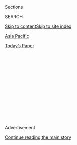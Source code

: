 <div id="app">

<div>

<div>

<div>

<div class="NYTAppHideMasthead css-1q2w90k e1suatyy0">

<div class="section css-ui9rw0 e1suatyy2">

<div class="css-eph4ug er09x8g0">

<div class="css-6n7j50">

</div>

<span class="css-1dv1kvn">Sections</span>

<div class="css-10488qs">

<span class="css-1dv1kvn">SEARCH</span>

</div>

[Skip to content](#site-content)[Skip to site index](#site-index)

</div>

<div id="masthead-section-label" class="css-1wr3we4 eaxe0e00">

[Asia
Pacific](https://www.nytimes.com/section/world/asia)

</div>

<div class="css-10698na e1huz5gh0">

</div>

</div>

<div id="masthead-bar-one" class="section hasLinks css-15hmgas e1csuq9d3">

<div class="css-uqyvli e1csuq9d0">

</div>

<div class="css-1uqjmks e1csuq9d1">

</div>

<div class="css-9e9ivx">

[](https://myaccount.nytimes.com/auth/login?response_type=cookie&client_id=vi)

</div>

<div class="css-1bvtpon e1csuq9d2">

[Today’s
Paper](https://www.nytimes.com/section/todayspaper)

</div>

</div>

</div>

</div>

<div data-aria-hidden="false">

<div id="site-content" data-role="main">

<div>

<div class="css-1aor85t" style="opacity:0.000000001;z-index:-1;visibility:hidden">

<div class="css-1hqnpie">

<div class="css-epjblv">

<span class="css-17xtcya">[Asia
Pacific](/section/world/asia)</span><span class="css-x15j1o">|</span><span class="css-fwqvlz">29
Dead After ISIS Attack on Afghan
Prison</span>

</div>

<div class="css-k008qs">

<div class="css-1iwv8en">

<span class="css-18z7m18"></span>

<div>

</div>

</div>

<span class="css-1n6z4y">https://nyti.ms/31fjSVs</span>

<div class="css-1705lsu">

<div class="css-4xjgmj">

<div class="css-4skfbu" data-role="toolbar" data-aria-label="Social Media Share buttons, Save button, and Comments Panel with current comment count" data-testid="share-tools">

  - 
  - 
  - 
  - 
    
    <div class="css-6n7j50">
    
    </div>

  - 

</div>

</div>

</div>

</div>

</div>

</div>

<div id="NYT_TOP_BANNER_REGION" class="css-13pd83m">

</div>

<div id="top-wrapper" class="css-1sy8kpn">

<div id="top-slug" class="css-l9onyx">

Advertisement

</div>

[Continue reading the main
story](#after-top)

<div class="ad top-wrapper" style="text-align:center;height:100%;display:block;min-height:250px">

<div id="top" class="place-ad" data-position="top" data-size-key="top">

</div>

</div>

<div id="after-top">

</div>

</div>

<div>

<div id="sponsor-wrapper" class="css-1hyfx7x">

<div id="sponsor-slug" class="css-19vbshk">

Supported by

</div>

[Continue reading the main
story](#after-sponsor)

<div id="sponsor" class="ad sponsor-wrapper" style="text-align:center;height:100%;display:block">

</div>

<div id="after-sponsor">

</div>

</div>

<div class="css-186x18t">

</div>

<div class="css-1vkm6nb ehdk2mb0">

# 29 Dead After ISIS Attack on Afghan Prison

</div>

The 20-hour gun battle left officials scrambling to recapture hundreds
of prisoners, including many from the Islamic State and the Taliban.

<div class="css-79elbk" data-testid="photoviewer-wrapper">

<div class="css-z3e15g" data-testid="photoviewer-wrapper-hidden">

</div>

<div class="css-1a48zt4 ehw59r15" data-testid="photoviewer-children">

![<span class="css-16f3y1r e13ogyst0" data-aria-hidden="true">Afghan
security forces near the site of an attack on a jail compound in
Jalalabad, on Monday. The casualties included civilians, inmates and
security forces, officials
said.</span><span class="css-cnj6d5 e1z0qqy90" itemprop="copyrightHolder"><span class="css-1ly73wi e1tej78p0">Credit...</span><span><span>Parwiz/Reuters</span></span></span>](https://static01.nyt.com/images/2020/08/03/world/03afghan-prison6/merlin_175263168_e480620a-c180-403d-995f-66ba81207750-articleLarge.jpg?quality=75&auto=webp&disable=upscale)

</div>

</div>

<div class="css-18e8msd">

<div class="css-vp77d3 epjyd6m0">

<div class="css-1baulvz">

By <span class="css-1baulvz" itemprop="name">Zabihullah Ghazi</span> and
[<span class="css-1baulvz last-byline" itemprop="name">Mujib
Mashal</span>](https://www.nytimes.com/by/mujib-mashal)

</div>

</div>

  - 
    
    <div class="css-ld3wwf e16638kd2">
    
    Published Aug. 3, 2020Updated Aug. 4, 2020,
    <span class="css-epvm6">1:52 a.m.
    ET</span>
    
    </div>

  - 
    
    <div class="css-4xjgmj">
    
    <div class="css-pvvomx" data-role="toolbar" data-aria-label="Social Media Share buttons, Save button, and Comments Panel with current comment count" data-testid="share-tools">
    
      - 
      - 
      - 
      - 
        
        <div class="css-6n7j50">
        
        </div>
    
      - 
    
    </div>
    
    </div>

</div>

</div>

<div class="section meteredContent css-1r7ky0e" name="articleBody" itemprop="articleBody">

<div class="css-1fanzo5 StoryBodyCompanionColumn">

<div class="css-53u6y8">

JALALABAD, Afghanistan — A militant [assault on a prison
complex](https://www.nytimes.com/2020/08/02/world/asia/afghan-prison-attack-prisoners.html)
in eastern Afghanistan ended on Monday after a 20-hour gun battle,
leaving 29 people dead and officials scrambling to recapture hundreds of
prisoners, including many from the Islamic State and the Taliban.

The attack at the prison in Jalalabad City was claimed by the Islamic
State. It began on Sunday night when a brief cease-fire between the
Afghan government and the Taliban was still in place. Its timing
underscored the complexity of a conflict that is growing deadlier by the
day, even as peace talks face obstacles.

Gen. Yasin Zia, the chief of the Afghan army who arrived in the city to
lead the last stretch of the operations, said ten assailants were
involved in the attack and all were killed. The security perimeter was
first breached with a car-bomb before attackers with assault rifles
streamed in and started a gun battle with prison guards.

</div>

</div>

<div class="css-1fanzo5 StoryBodyCompanionColumn">

<div class="css-53u6y8">

At least 29 people had been killed and 48 others wounded, according to
Attaullah Khogyani, a spokesman for the governor of Nangarhar Province.
The casualties included civilians, inmates and security forces, he said.

</div>

</div>

<div class="css-79elbk" data-testid="photoviewer-wrapper">

<div class="css-z3e15g" data-testid="photoviewer-wrapper-hidden">

</div>

<div class="css-1a48zt4 ehw59r15" data-testid="photoviewer-children">

![<span class="css-16f3y1r e13ogyst0" data-aria-hidden="true">A person
wounded in the attack was rushed for treatment at a hospital on
Sunday.</span><span class="css-cnj6d5 e1z0qqy90" itemprop="copyrightHolder"><span class="css-1ly73wi e1tej78p0">Credit...</span><span>Parwiz/Reuters</span></span>](https://static01.nyt.com/images/2020/08/03/world/03afghan-prison-1/merlin_175234137_b40b0e94-cced-4c94-a215-e28b9668c33f-articleLarge.jpg?quality=75&auto=webp&disable=upscale)

</div>

</div>

<div class="css-1fanzo5 StoryBodyCompanionColumn">

<div class="css-53u6y8">

The assault, which left much of the prison’s security barriers destroyed
and brought the city to a standstill, was one of the most complicated
operations claimed by the Islamic State’s chapter in Afghanistan.

As its
[territory](https://www.nytimes.com/2019/12/02/world/asia/ISIS-afghanistan-baghdadi.html)
has been constricted significantly by a campaign of military operations
over the past couple of years, the group has largely turned to gruesome
attacks on
[soft-targets](https://www.nytimes.com/2017/09/03/world/asia/shoes-kabul-mosque-bombing.html),
such as civilians with little protection.

But the Islamic State may not be the biggest winner in the jailbreak. A
senior Afghan official,<span class="css-8l6xbc evw5hdy0">
</span>speaking on the condition of anonymity, said that only a third of
the prison’s population of about 1,800 included ISIS loyalists. The rest
were split among Taliban prisoners and criminals. All of them got a
chance to break free, at least for a while.

Mr. Khogyani said about 1,000 prisoners who had tried to escape had been
recaptured, and that another 400 — stuck inside the jail during the
shootout — had been rescued.

</div>

</div>

<div class="css-1fanzo5 StoryBodyCompanionColumn">

<div class="css-53u6y8">

The rest of the population was still unaccounted for, but with the
prison’s security still compromised, and with the area under tight
military restrictions, figures were difficult to verify.

The jailbreak came at a time when prisoners in Afghanistan have
frequently been in the news. Conflict over [the release of Taliban
prisoners](https://www.nytimes.com/2020/07/28/world/asia/afghanistan-cease-fire-taliban.html)
as part of an agreement reached in February between [the United States
and the
Taliban](https://www.nytimes.com/2020/02/29/world/asia/us-taliban-deal.html)
has delayed the next steps of the agreement, mainly the start of direct
talks between the Taliban and the Afghan
government.

</div>

</div>

<div class="css-79elbk" data-testid="photoviewer-wrapper">

<div class="css-z3e15g" data-testid="photoviewer-wrapper-hidden">

</div>

<div class="css-1a48zt4 ehw59r15" data-testid="photoviewer-children">

<div class="css-1xdhyk6 erfvjey0">

<span class="css-1ly73wi e1tej78p0">Image</span>

<div class="css-zjzyr8">

<div data-testid="lazyimage-container" style="height:281.6222222222222px">

</div>

</div>

</div>

<span class="css-16f3y1r e13ogyst0" data-aria-hidden="true">Afghan
security forces walking past a building where the militants were hiding,
following the
attack.</span><span class="css-cnj6d5 e1z0qqy90" itemprop="copyrightHolder"><span class="css-1ly73wi e1tej78p0">Credit...</span><span>Parwiz/Reuters</span></span>

</div>

</div>

<div class="css-1fanzo5 StoryBodyCompanionColumn">

<div class="css-53u6y8">

Afghan prisons have been crucial targets for combatants throughout
decades of war, and during the Taliban insurgency of recent years, the
insurgents have [freed hundreds of prisoners at a
time](https://www.nytimes.com/2011/04/26/world/asia/26afghanistan.html)
in such attacks. On Monday, a Taliban spokesman denied having anything
to do with the attack on the Jalalabad prison.

Nangarhar has been a stronghold of the Islamic State in Afghanistan. But
intense operations by Afghan forces, often backed by American air power,
has reduced the group’s presence significantly. Afghan officials said on
Saturday that they had also killed a senior leader of the group in the
province.

While the Taliban and ISIS have fought bloody turf wars in eastern
Afghanistan, Afghan officials have long claimed that elements of the two
groups have overlapped, at times sharing networks and resources for
urban attacks.

The murky identity of the ISIS branch in the country has made it [a
threat to the peace
process](https://www.nytimes.com/2019/08/20/world/asia/isis-afghanistan-peace.html).
During the first cease-fire between the Taliban and the Afghan
government in 2018, the Islamic State claimed a deadly bombing in
Nangarhar that killed [nearly 40
people.](https://www.nytimes.com/2018/06/16/world/asia/afghanistan-explosion-taliban-ceasefire.html)

</div>

</div>

<div class="css-1fanzo5 StoryBodyCompanionColumn">

<div class="css-53u6y8">

The attack on the jail came during the final hours of a three-day
cease-fire between the Taliban and the Afghan government for the Muslim
festival of Eid al-Adha. Afghan officials said that violence during the
cease-fire had dropped, but the insurgents were still behind 38
incidents over the three
days.

</div>

</div>

<div class="css-79elbk" data-testid="photoviewer-wrapper">

<div class="css-z3e15g" data-testid="photoviewer-wrapper-hidden">

</div>

<div class="css-1a48zt4 ehw59r15" data-testid="photoviewer-children">

<div class="css-1xdhyk6 erfvjey0">

<span class="css-1ly73wi e1tej78p0">Image</span>

<div class="css-zjzyr8">

<div data-testid="lazyimage-container" style="height:257.77777777777777px">

</div>

</div>

</div>

<span class="css-16f3y1r e13ogyst0" data-aria-hidden="true">Detainees
who fled the prison after the militant attack but were captured by
security officials on
Monday.</span><span class="css-cnj6d5 e1z0qqy90" itemprop="copyrightHolder"><span class="css-1ly73wi e1tej78p0">Credit...</span><span>Ghulamullah
Habibi/EPA, via Shutterstock</span></span>

</div>

</div>

<div class="css-1fanzo5 StoryBodyCompanionColumn">

<div class="css-53u6y8">

Afghan security officials warn that the Taliban has exploited a
complicated battlefield to strike blows with deniability so it can
maintain its deal with the U.S., often hiding behind the Islamic State
as cover.

One senior Afghan official said that detained fighters — who have their
fingerprints checked and eyes scanned — are often already in the system
as having been previously arrested or associated with attacks carried
out by the Haqqani network, a lethal arm of the Taliban.

Just hours before the cease-fire for Eid al-Adha went into effect on
Thursday, a deadly car-bomb in Logar province killed at least 15 people.
While the Taliban denied they were behind the attack, Massoud Andarabi,
Afghanistan’s interior minister, said they had “solid intelligence” that
the attack was designed by a local Taliban commander in the province.

Mr. Andarabi said he had little doubt anymore that cells formerly
carrying out urban attacks for the Haqqani network were closely
cooperating with what remains of the Islamic State’s chapter in the
country.

“Shahab Almahajir, the newly appointed leader of Islamic State of
Khorasan Province, or I.S.K.P., is a Haqqani member,” Mr. Andrabi said.
“Haqqani and the Taliban carry out their terrorism on a daily basis
across Afghanistan, and when their terrorist activities do not suit them
politically, they rebrand it under I.S.K.P.”

</div>

</div>

<div class="css-1fanzo5 StoryBodyCompanionColumn">

<div class="css-53u6y8">

Zabihullah Mujahid, a spokesman for the Taliban, rejected Mr. Andarabi’s
claims as “rumors to muddy the public
perception.”

</div>

</div>

<div class="css-79elbk" data-testid="photoviewer-wrapper">

<div class="css-z3e15g" data-testid="photoviewer-wrapper-hidden">

</div>

<div class="css-1a48zt4 ehw59r15" data-testid="photoviewer-children">

<div class="css-1xdhyk6 erfvjey0">

<span class="css-1ly73wi e1tej78p0">Image</span>

<div class="css-zjzyr8">

<div data-testid="lazyimage-container" style="height:257.77777777777777px">

</div>

</div>

</div>

<span class="css-16f3y1r e13ogyst0" data-aria-hidden="true">Smoke
billowing from the prison on Monday. It had held 1,500
detainees.</span><span class="css-cnj6d5 e1z0qqy90" itemprop="copyrightHolder"><span class="css-1ly73wi e1tej78p0">Credit...</span><span>Ghulamullah
Habibi/EPA, via Shutterstock</span></span>

</div>

</div>

<div class="css-1fanzo5 StoryBodyCompanionColumn">

<div class="css-53u6y8">

The U.S.-Taliban deal called for the Afghan government to free 5,000
Taliban prisoners in exchange for 1,000 Taliban-held members of the
Afghan security forces. The swap was supposed to take place early this
year over 10 days, after which the Taliban and the Afghan government
were expected to have direct negotiations.

The Afghan government initially resisted the prisoner release, and then
gave in to a phased release following pressure from the Trump
administration. More recently, President Ashraf Ghani, of Afghanistan,
said that he would not release the last 400 of the 5,000 prisoners on a
list provided by the Taliban, as those prisoners were accused of serious
crimes.

It wasn’t immediately clear whether any of the 400 prisoners on the list
were held in the prison in Jalalabad.

One Afghan official said that it was possible a few of those Taliban
prisoners were there, but that most high-profile prisoners are held at
the central jail in Kabul, or a highly protected facility near the U.S.
military base in Bagram.

While the Taliban has completed its release of the 1,000 prisoners, Mr.
Ghani has proposed a new deal to settle his end of the bargain. He has
committed to releasing 500 different Taliban members instead of the 400
on the list presented by the insurgents.

</div>

</div>

<div class="css-1fanzo5 StoryBodyCompanionColumn">

<div class="css-53u6y8">

Mr. Ghani has called a council of elders from across Afghanistan to
consult on whether to free the 400 accused of grave crimes as well. The
grand consultation, called a Loya Jirga, is expected to happen later
this week.

Zabihullah Ghazi reported from Jalalabad, and Mujib Mashal from Kabul,
Afghanistan.

</div>

</div>

<div>

</div>

</div>

<div>

</div>

<div>

</div>

<div>

</div>

<div>

<div id="bottom-wrapper" class="css-1ede5it">

<div id="bottom-slug" class="css-l9onyx">

Advertisement

</div>

[Continue reading the main
story](#after-bottom)

<div id="bottom" class="ad bottom-wrapper" style="text-align:center;height:100%;display:block;min-height:90px">

</div>

<div id="after-bottom">

</div>

</div>

</div>

</div>

</div>

## Site Index

<div>

</div>

## Site Information Navigation

  - [© <span>2020</span> <span>The New York Times
    Company</span>](https://help.nytimes.com/hc/en-us/articles/115014792127-Copyright-notice)

<!-- end list -->

  - [NYTCo](https://www.nytco.com/)
  - [Contact
    Us](https://help.nytimes.com/hc/en-us/articles/115015385887-Contact-Us)
  - [Work with us](https://www.nytco.com/careers/)
  - [Advertise](https://nytmediakit.com/)
  - [T Brand Studio](http://www.tbrandstudio.com/)
  - [Your Ad
    Choices](https://www.nytimes.com/privacy/cookie-policy#how-do-i-manage-trackers)
  - [Privacy](https://www.nytimes.com/privacy)
  - [Terms of
    Service](https://help.nytimes.com/hc/en-us/articles/115014893428-Terms-of-service)
  - [Terms of
    Sale](https://help.nytimes.com/hc/en-us/articles/115014893968-Terms-of-sale)
  - [Site
    Map](https://spiderbites.nytimes.com)
  - [Help](https://help.nytimes.com/hc/en-us)
  - [Subscriptions](https://www.nytimes.com/subscription?campaignId=37WXW)

</div>

</div>

</div>

</div>

